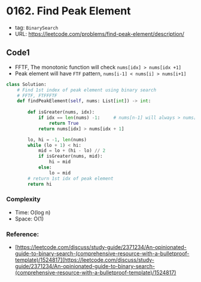 # 0162. Find Peak Element

- tag: `BinarySearch`
- URL: https://leetcode.com/problems/find-peak-element/description/

## Code1

- FFTF, The monotonic function will check `nums[idx] > nums[idx +1]`
- Peak element will have `FTF`  pattern, `nums[i-1] < nums[i] > nums[i+1]`

```python
class Solution:
    # Find 1st index of peak element using binary search
    # FFTF, FTFFFTF
    def findPeakElement(self, nums: List[int]) -> int:
        
        def isGreater(nums, idx):
            if idx == len(nums) -1:     # nums[n-1] will always > nums[n](=-inf)
                return True
            return nums[idx] > nums[idx + 1]

        lo, hi = -1, len(nums)
        while (lo + 1) < hi:
            mid = lo + (hi - lo) // 2
            if isGreater(nums, mid):
                hi = mid
            else:
                lo = mid
        # return 1st idx of peak element
        return hi
```

### Complexity

- Time: O(log n)
- Space: O(1)

### Reference:

- [https://leetcode.com/discuss/study-guide/2371234/An-opinionated-guide-to-binary-search-(comprehensive-resource-with-a-bulletproof-template)/1524817](https://leetcode.com/discuss/study-guide/2371234/An-opinionated-guide-to-binary-search-(comprehensive-resource-with-a-bulletproof-template)/1524817)

